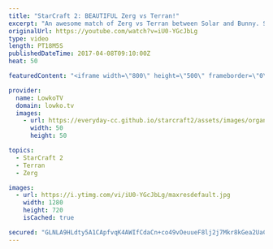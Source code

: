 ```yaml
---
title: "StarCraft 2: BEAUTIFUL Zerg vs Terran!"
excerpt: "An awesome match of Zerg vs Terran between Solar and Bunny. Subscribe for more videos: http://lowko.tv/youtube Intense Terran vs Terran: https://goo.gl/gmjtDH  In this Zerg versus Terran cast I cover a high level professional game of StarCraft 2. Both players decide to play a \"tier based\" style. Meaning"
originalUrl: https://youtube.com/watch?v=iU0-YGcJbLg
type: video
length: PT18M5S
publishedDateTime: 2017-04-08T09:10:00Z
heat: 50

featuredContent: "<iframe width=\"800\" height=\"500\" frameborder=\"0\" src=\"https://www.youtube.com/embed/iU0-YGcJbLg\" allow=\"accelerometer; autoplay; encrypted-media; gyroscope; picture-in-picture\" allowfullscreen></iframe>"

provider:
  name: LowkoTV
  domain: lowko.tv
  images:
    - url: https://everyday-cc.github.io/starcraft2/assets/images/organizations/lowko.tv-50x50.jpg
      width: 50
      height: 50

topics:
  - StarCraft 2
  - Terran
  - Zerg

images:
  - url: https://i.ytimg.com/vi/iU0-YGcJbLg/maxresdefault.jpg
    width: 1280
    height: 720
    isCached: true

secured: "GLNLA9HLdty5A1CApfvqK4AWIfCdaCn+co49vOeuueF8lj2j7Mkr8kGea2UaC2gRE7C/H/tyvN9ibOw0aUJPmq5wBDTPUKNw4FbSvOmC92PaqvyCxHG3oZkWzshGNHohzYuJK5GviWk9KYeWRyKkxqDxrBm1mxdqzudYL+Vqcn9PN0v+mwbBLSIDJWogJUxh+giVqKIDcVYNT6eg9i+16cBlm6SQJxofRfJuBap0IfmxOaoUx/Lc7UC9EWXey4+rh2JsCCJILey+FO73qLr+BPPFf9kKGSvmp60LT2E2hFAYYFmHYUI2U5D39VOsjIzGZ5s2Nxi1IRMLSzyCUr6ykQL+oxtUNMxF9V2FX1XhwFMsL8o+XMhEzQ3IkwCQXa7D7JZoAZdMDoW9wklHYvf46OF8kgQSn5jSTUP5UJ/U42ylw9yG3ICCVC2Wc3SW69Ax;ptwnsc/FJsBIyPTGnbAYUg=="
---
```


